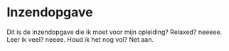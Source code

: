 # Inzendopgave
Dit is de inzendopgave die ik moet voor mijn opleiding? Relaxed? neeeee. Leer ik veel? neeee. Houd ik het nog vol? Net aan. 
